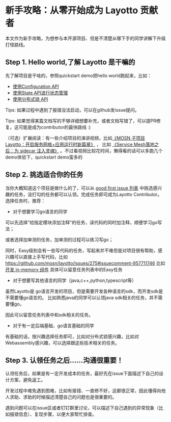 # 新手攻略：从零开始成为 Layotto 贡献者
本文作为新手攻略，为想参与本开源项目、但是不清楚从哪下手的同学讲解下升级打怪路线。

## Step 1. Hello world,了解 Layotto 是干嘛的
先了解项目是干啥的，参照quickstart demo把hello world跑起来，比如：
   - [使用Configuration API](https://mosn.io/layotto/#/zh/start/configuration/start-apollo) 
   - [使用State API进行状态管理](https://mosn.io/layotto/#/zh/start/state/start) 
   - [使用分布式锁 API](https://mosn.io/layotto/#/zh/start/lock/start) 

Tips: 如果过程中遇到了报错没法启动，可以在github发issue提问。

Tips: 如果觉得某篇文档写的不够详细想要补充，或者文档写错了，可以提PR修复。这可能是成为contributor的最快路线 :)

（可选）扩展阅读：有一些介绍项目的演讲视频，比如[《MOSN 子项目 Layotto：开启服务网格+应用运行时新篇章》](https://mosn.io/layotto/#/zh/blog/mosn-subproject-layotto-opening-a-new-chapter-in-service-grid-application-runtime/index) ， 
比如 [《Service Mesh落地之后：为 sidecar 注入灵魂》](https://www.bilibili.com/video/BV1RL4y1b7U9?from=search&seid=1492521025214444985&spm_id_from=333.337.0.0)
。不过看视频比较花时间，懒得看的话可以多跑几个demo体验下，quickstart demo蛮多的

## Step 2. 挑选适合你的任务
当你大概知道这个项目是做什么的了，可以从 [good first issue 列表](https://github.com/mosn/layotto/issues?q=is%3Aissue+is%3Aopen+sort%3Aupdated-desc+label%3A%22good+first+issue%22) 中挑选感兴趣的任务，没打勾的任务都可以认领。完成任务即可成为Layotto Contributor。
选择任务时，推荐：
   
- 对于想要学习go语言的同学 

可以先选择"给指定模块添加注释"的任务，读代码的同时加注释，顺便学习go写法；

或者选择加单测的任务，加单测的过程可以练习写go；

同时，Easy级别会有一些写代码的任务，写起来并不难但是对项目很有帮助，感兴趣可以直接上手写代码，比如 https://github.com/mosn/layotto/issues/275#issuecomment-957711746 比如 [开发 in-memory 组件](https://github.com/mosn/layotto/issues/67#issuecomment-975134341) 具体可以留意任务列表中的Easy任务

- 对于想要写其他语言的同学（java,c++,python,typescript等）

虽然Layotto是 go语言开发的项目，但是需要开发各种语言的sdk，而开发sdk是不需要懂go语言的。
比如熟悉java的同学可以认领java sdk相关的任务，并不需要懂go。

因此可以留意任务列表中和sdk相关的任务。


- 对于有一定后端基础、go语言基础的同学

有基础的话，按兴趣选择任务即可，比如对分布式锁感兴趣，比如对Webassembly感兴趣，可以选择跟这些技术相关的任务。

## Step 3. 认领任务之后……沟通很重要！
认领任务后，如果是有一定开发成本的任务，最好先在issue下面描述下自己的设计方案，避免返工。

开发过程中难免遇到困难，比如有报错、一直修不好，这都很正常，因此懂得向他人求助、求助的时候描述清楚自己的问题也是很重要的。

遇到问题可以在issue区或者钉钉群里讨论，可以描述下自己遇到的异常现象（比如报错信息）、复现步骤，以便大家帮忙排查。
